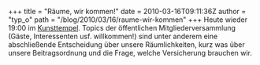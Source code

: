 +++
title = "Räume, wir kommen!"
date = 2010-03-16T09:11:36Z
author = "typ_o"
path = "/blog/2010/03/16/raume-wir-kommen"
+++
Heute wieder 19:00 im
[Kunsttempel](http://flipdot.org/blog/index.php?/archives/47-Ab-jetzt-immer-Dienstags.html).
Topics der öffentlichen Mitgliederversammlung (Gäste, Interessenten usf.
willkommen\!) sind unter anderem eine abschließende Entscheidung über
unsere Räumlichkeiten, kurz was über unsere Beitragsordnung und die
Frage, welche Versicherung brauchen wir.
